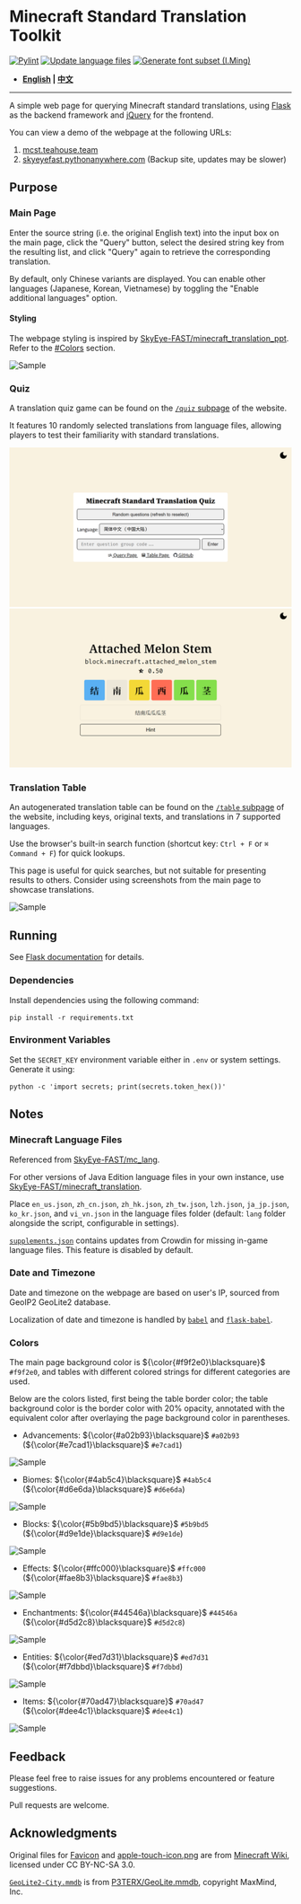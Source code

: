 # Minecraft Standard Translation Toolkit

[![Pylint](https://github.com/SkyEye-FAST/minecraft_translation_flask/actions/workflows/pylint.yml/badge.svg)](https://github.com/SkyEye-FAST/minecraft_translation_flask/actions/workflows/pylint.yml) [![Update language files](https://github.com/SkyEye-FAST/minecraft_translation_flask/actions/workflows/update.yml/badge.svg)](https://github.com/SkyEye-FAST/minecraft_translation_flask/actions/workflows/update.yml) [![Generate font subset (I.Ming)](https://github.com/SkyEye-FAST/minecraft_translation_flask/actions/workflows/extract_font.yml/badge.svg)](https://github.com/SkyEye-FAST/minecraft_translation_flask/actions/workflows/extract_font.yml)

- **[English](README_en.md) | [中文](README.md)**

----

A simple web page for querying Minecraft standard translations, using [Flask](https://github.com/pallets/flask) as the backend framework and [jQuery](https://jquery.com/) for the frontend.

You can view a demo of the webpage at the following URLs:

1. [mcst.teahouse.team](https://mcst.teahouse.team/)
2. [skyeyefast.pythonanywhere.com](https://skyeyefast.pythonanywhere.com/) (Backup site, updates may be slower)

## Purpose

### Main Page

Enter the source string (i.e. the original English text) into the input box on the main page, click the "Query" button, select the desired string key from the resulting list, and click "Query" again to retrieve the corresponding translation.

By default, only Chinese variants are displayed. You can enable other languages (Japanese, Korean, Vietnamese) by toggling the "Enable additional languages" option.

#### Styling

The webpage styling is inspired by [SkyEye-FAST/minecraft_translation_ppt](https://github.com/SkyEye-FAST/minecraft_translation_ppt). Refer to the [#Colors](#colors) section.

![Sample](sample/sample_advancements_en.png)

### Quiz

A translation quiz game can be found on the [`/quiz` subpage](https://mcst.teahouse.team/quiz) of the website.

It features 10 randomly selected translations from language files, allowing players to test their familiarity with standard translations.

![Sample](sample/sample_quiz_portal_en.png)
![Sample](sample/sample_quiz_sub_en.png)

### Translation Table

An autogenerated translation table can be found on the [`/table` subpage](https://mcst.teahouse.team/table) of the website, including keys, original texts, and translations in 7 supported languages.

Use the browser's built-in search function (shortcut key: `Ctrl + F` or `⌘ Command + F`) for quick lookups.

This page is useful for quick searches, but not suitable for presenting results to others. Consider using screenshots from the main page to showcase translations.

![Sample](sample/sample_table.png)

## Running

See [Flask documentation](https://flask.palletsprojects.com/en/3.0.x/) for details.

### Dependencies

Install dependencies using the following command:

``` shell
pip install -r requirements.txt
```

### Environment Variables

Set the `SECRET_KEY` environment variable either in `.env` or system settings. Generate it using:

``` shell
python -c 'import secrets; print(secrets.token_hex())'
```

## Notes

### Minecraft Language Files

Referenced from [SkyEye-FAST/mc_lang](https://github.com/SkyEye-FAST/mc_lang).

For other versions of Java Edition language files in your own instance, use [SkyEye-FAST/minecraft_translation](https://github.com/SkyEye-FAST/minecraft_translation).

Place `en_us.json`, `zh_cn.json`, `zh_hk.json`, `zh_tw.json`, `lzh.json`, `ja_jp.json`, `ko_kr.json`, and `vi_vn.json` in the language files folder (default: `lang` folder alongside the script, configurable in settings).

[`supplements.json`](lang/supplements.json) contains updates from Crowdin for missing in-game language files. This feature is disabled by default.

### Date and Timezone

Date and timezone on the webpage are based on user's IP, sourced from GeoIP2 GeoLite2 database.

Localization of date and timezone is handled by [`babel`](https://github.com/python-babel/babel) and [`flask-babel`](https://github.com/python-babel/flask-babel).

### Colors

The main page background color is ${\color{#f9f2e0}\blacksquare}$ `#f9f2e0`, and tables with different colored strings for different categories are used.

Below are the colors listed, first being the table border color; the table background color is the border color with 20% opacity, annotated with the equivalent color after overlaying the page background color in parentheses.

- Advancements: ${\color{#a02b93}\blacksquare}$ `#a02b93` (${\color{#e7cad1}\blacksquare}$ `#e7cad1`)

![Sample](sample/sample_advancements_en.png)

- Biomes: ${\color{#4ab5c4}\blacksquare}$ `#4ab5c4` (${\color{#d6e6da}\blacksquare}$ `#d6e6da`)

![Sample](sample/sample_biome_en.png)

- Blocks: ${\color{#5b9bd5}\blacksquare}$ `#5b9bd5` (${\color{#d9e1de}\blacksquare}$ `#d9e1de`)

![Sample](sample/sample_block_en.png)

- Effects: ${\color{#ffc000}\blacksquare}$ `#ffc000` (${\color{#fae8b3}\blacksquare}$ `#fae8b3`)

![Sample](sample/sample_effect_en.png)

- Enchantments: ${\color{#44546a}\blacksquare}$ `#44546a` (${\color{#d5d2c8}\blacksquare}$ `#d5d2c8`)

![Sample](sample/sample_enchantment_en.png)

- Entities: ${\color{#ed7d31}\blacksquare}$ `#ed7d31` (${\color{#f7dbbd}\blacksquare}$ `#f7dbbd`)

![Sample](sample/sample_entity_en.png)

- Items: ${\color{#70ad47}\blacksquare}$ `#70ad47` (${\color{#dee4c1}\blacksquare}$ `#dee4c1`)

![Sample](sample/sample_item_en.png)

## Feedback

Please feel free to raise issues for any problems encountered or feature suggestions.

Pull requests are welcome.

## Acknowledgments

Original files for [Favicon](static/favicon.ico) and [apple-touch-icon.png](static/apple-touch-icon.png) are from [Minecraft Wiki](https://minecraft.wiki/w/File:Favicon.ico), licensed under CC BY-NC-SA 3.0.

[`GeoLite2-City.mmdb`](GeoLite2-City.mmdb) is from [P3TERX/GeoLite.mmdb](https://github.com/P3TERX/GeoLite.mmdb), copyright MaxMind, Inc.
